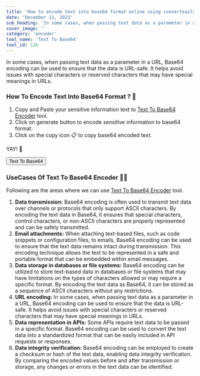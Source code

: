 ```yaml
---
title: 'How to encode text into base64 format online using converteasly?'
date: 'December 11, 2023'
sub_heading: 'In some cases, when passing text data as a parameter in a URL, Base64 encoding can be used to ensure that'
cover_image: ''
category: 'encoder'
tool_name: 'Text To Base64'
tool_id: 116
---
```


In some cases, when passing text data as a parameter in a URL, Base64 encoding can be used to ensure that the data is URL-safe. It helps avoid issues with special characters or reserved characters that may have special meanings in URLs.

### How To Encode Text Into Base64 Format ? 🔐

1. Copy and Paste your sensitive information text to [Text To Base64 Encoder](https://www.converteasly.com/uploads/base64-text-encoder/116) tool.
2. Click on generate button to encode sensitive information to base64 format.
3. Click on the copy icon 📋 to copy base64 encoded text.

YAY! 🥳 

<button url='https://www.converteasly.com/uploads/base64-text-encoder/116'>Text To Base64</button>

### UseCases Of Text To Base64 Encoder 🙇‍♀️

Following are the areas where we can use [Text To Base64 Encoder](https://www.converteasly.com/uploads/base64-text-encoder/116) tool.

1. **Data transmission:** Base64 encoding is often used to transmit text data over channels or protocols that only support ASCII characters. By encoding the text data in Base64, it ensures that special characters, control characters, or non-ASCII characters are properly represented and can be safely transmitted.
2. **Email attachments:** When attaching text-based files, such as code snippets or configuration files, to emails, Base64 encoding can be used to ensure that the text data remains intact during transmission. This encoding technique allows the text to be represented in a safe and portable format that can be embedded within email messages.
3. **Data storage in databases or file systems:** Base64 encoding can be utilized to store text-based data in databases or file systems that may have limitations on the types of characters allowed or may require a specific format. By encoding the text data as Base64, it can be stored as a sequence of ASCII characters without any restrictions.
4. **URL encoding:** In some cases, when passing text data as a parameter in a URL, Base64 encoding can be used to ensure that the data is URL-safe. It helps avoid issues with special characters or reserved characters that may have special meanings in URLs.
5. **Data representation in APIs:** Some APIs require text data to be passed in a specific format. Base64 encoding can be used to convert the text data into a standardized format that can be easily included in API requests or responses.
6. **Data integrity verification:** Base64 encoding can be employed to create a checksum or hash of the text data, enabling data integrity verification. By comparing the encoded values before and after transmission or storage, any changes or errors in the text data can be identified.


